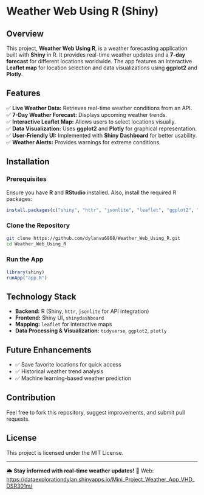 # Weather Web Using R (Shiny)

## Overview
This project, **Weather Web Using R**, is a weather forecasting application built with **Shiny** in R. It provides real-time weather updates and a **7-day forecast** for different locations worldwide. The app features an interactive **Leaflet map** for location selection and data visualizations using **ggplot2** and **Plotly**.

## Features
✅ **Live Weather Data:** Retrieves real-time weather conditions from an API.  
✅ **7-Day Weather Forecast:** Displays upcoming weather trends.  
✅ **Interactive Leaflet Map:** Allows users to select locations visually.  
✅ **Data Visualization:** Uses **ggplot2** and **Plotly** for graphical representation.  
✅ **User-Friendly UI:** Implemented with **Shiny Dashboard** for better usability.  
✅ **Weather Alerts:** Provides warnings for extreme conditions.  

## Installation
### **Prerequisites**
Ensure you have **R** and **RStudio** installed. Also, install the required R packages:
```r
install.packages(c("shiny", "httr", "jsonlite", "leaflet", "ggplot2", "plotly", "shinydashboard"))
```

### **Clone the Repository**
```sh
git clone https://github.com/dylanvu6868/Weather_Web_Using_R.git
cd Weather_Web_Using_R
```

### **Run the App**
```r
library(shiny)
runApp("app.R")
```

## Technology Stack
- **Backend:** R (Shiny, `httr`, `jsonlite` for API integration)
- **Frontend:** Shiny UI, `shinydashboard`
- **Mapping:** `leaflet` for interactive maps
- **Data Processing & Visualization:** `tidyverse`, `ggplot2`, `plotly`

## Future Enhancements
- ✅ Save favorite locations for quick access
- ✅ Historical weather trend analysis
- ✅ Machine learning-based weather prediction

## Contribution
Feel free to fork this repository, suggest improvements, and submit pull requests.

## License
This project is licensed under the MIT License.

---
🌦️ **Stay informed with real-time weather updates!** 🚀
Web: https://dataexplorationdylan.shinyapps.io/Mini_Project_Weather_App_VHD_DSR301m/

